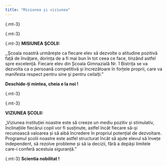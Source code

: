 ```yaml
---
title: "Misiunea și viziunea"
---
```

{.mt-3}

{.mt-3}

{.mt-3}
**MISIUNEA ŞCOLII:**

,,Școala noastră urmărește ca fiecare elev să dezvolte o atitudine pozitivă față de învățare, dorința de a fi mai bun în tot ceea ce face, tinzând astfel spre excelență.
Fiecare elev din Școala Gimnazială Nr. 1 Bistrița se va dezvolta ca o persoană competitivă și încrezătoare în forțele proprii, care va manifesta respect pentru sine și pentru ceilalți.”


**Deschide-ți mintea, cheia e la noi !**

{.mt-3}

{.mt-3}

**VIZIUNEA ŞCOLII:**

„Viziunea instituției noastre este să creeze un mediu pozitiv și stimulativ, înclinațiile fiecărui copil vor fi susținute, astfel încât fiecare să-și recunoască valoarea și să aibă încredere în propriul potențial de dezvoltare.
Programul școlii noastre este astfel structurat încât să ajute elevul să învețe independent, să rezolve probleme și să ia decizii, fără a depăși limitele care-i conferă acestuia siguranță.”

{.mt-3}
**Scientia nobilitat !**